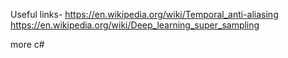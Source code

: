 
Useful links-
https://en.wikipedia.org/wiki/Temporal_anti-aliasing
https://en.wikipedia.org/wiki/Deep_learning_super_sampling

more c#